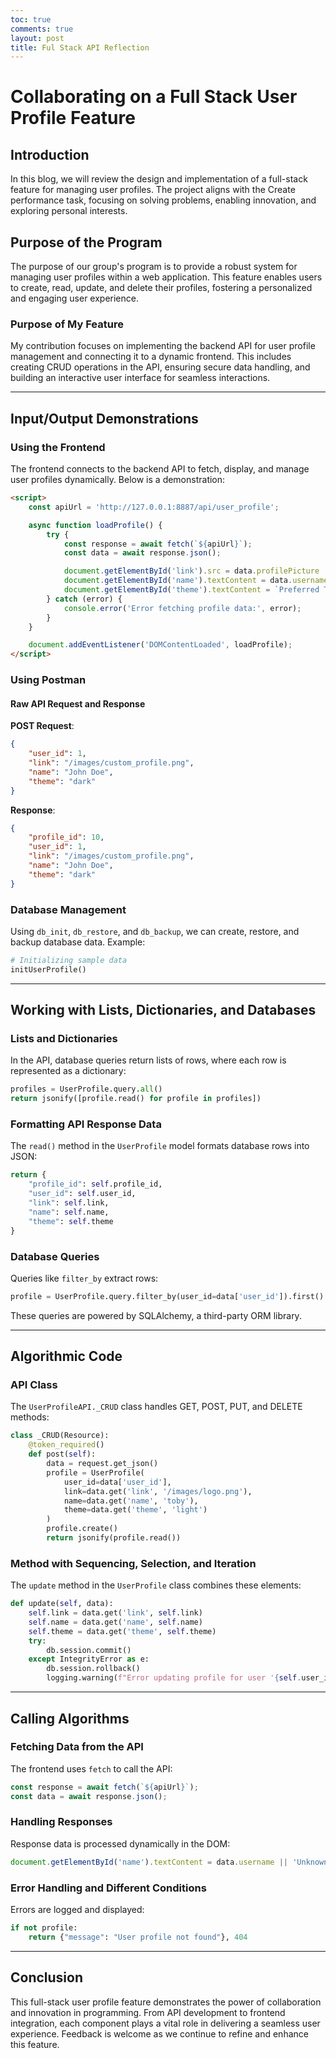 ```yaml
---
toc: true
comments: true
layout: post
title: Ful Stack API Reflection
---
```


# Collaborating on a Full Stack User Profile Feature

## Introduction

In this blog, we will review the design and implementation of a full-stack feature for managing user profiles. The project aligns with the Create performance task, focusing on solving problems, enabling innovation, and exploring personal interests.

## Purpose of the Program

The purpose of our group's program is to provide a robust system for managing user profiles within a web application. This feature enables users to create, read, update, and delete their profiles, fostering a personalized and engaging user experience.

### Purpose of My Feature

My contribution focuses on implementing the backend API for user profile management and connecting it to a dynamic frontend. This includes creating CRUD operations in the API, ensuring secure data handling, and building an interactive user interface for seamless interactions.

---

## Input/Output Demonstrations

### Using the Frontend

The frontend connects to the backend API to fetch, display, and manage user profiles dynamically. Below is a demonstration:

```html
<script>
    const apiUrl = 'http://127.0.0.1:8887/api/user_profile';

    async function loadProfile() {
        try {
            const response = await fetch(`${apiUrl}`);
            const data = await response.json();

            document.getElementById('link').src = data.profilePicture || '/images/logo.png';
            document.getElementById('name').textContent = data.username || 'Unknown User';
            document.getElementById('theme').textContent = `Preferred Theme: ${data.theme || 'Light'}`;
        } catch (error) {
            console.error('Error fetching profile data:', error);
        }
    }

    document.addEventListener('DOMContentLoaded', loadProfile);
</script>
```

### Using Postman

#### Raw API Request and Response

**POST Request**:
```json
{
    "user_id": 1,
    "link": "/images/custom_profile.png",
    "name": "John Doe",
    "theme": "dark"
}
```
**Response**:
```json
{
    "profile_id": 10,
    "user_id": 1,
    "link": "/images/custom_profile.png",
    "name": "John Doe",
    "theme": "dark"
}
```

### Database Management

Using `db_init`, `db_restore`, and `db_backup`, we can create, restore, and backup database data. Example:

```python
# Initializing sample data
initUserProfile()
```

---

## Working with Lists, Dictionaries, and Databases

### Lists and Dictionaries

In the API, database queries return lists of rows, where each row is represented as a dictionary:

```python
profiles = UserProfile.query.all()
return jsonify([profile.read() for profile in profiles])
```

### Formatting API Response Data

The `read()` method in the `UserProfile` model formats database rows into JSON:

```python
return {
    "profile_id": self.profile_id,
    "user_id": self.user_id,
    "link": self.link,
    "name": self.name,
    "theme": self.theme
}
```

### Database Queries

Queries like `filter_by` extract rows:

```python
profile = UserProfile.query.filter_by(user_id=data['user_id']).first()
```
These queries are powered by SQLAlchemy, a third-party ORM library.

---

## Algorithmic Code

### API Class

The `UserProfileAPI._CRUD` class handles GET, POST, PUT, and DELETE methods:

```python
class _CRUD(Resource):
    @token_required()
    def post(self):
        data = request.get_json()
        profile = UserProfile(
            user_id=data['user_id'],
            link=data.get('link', '/images/logo.png'),
            name=data.get('name', 'toby'),
            theme=data.get('theme', 'light')
        )
        profile.create()
        return jsonify(profile.read())
```

### Method with Sequencing, Selection, and Iteration

The `update` method in the `UserProfile` class combines these elements:

```python
def update(self, data):
    self.link = data.get('link', self.link)
    self.name = data.get('name', self.name)
    self.theme = data.get('theme', self.theme)
    try:
        db.session.commit()
    except IntegrityError as e:
        db.session.rollback()
        logging.warning(f"Error updating profile for user '{self.user_id}': {str(e)}")
```

---

## Calling Algorithms

### Fetching Data from the API

The frontend uses `fetch` to call the API:

```javascript
const response = await fetch(`${apiUrl}`);
const data = await response.json();
```

### Handling Responses

Response data is processed dynamically in the DOM:

```javascript
document.getElementById('name').textContent = data.username || 'Unknown User';
```

### Error Handling and Different Conditions

Errors are logged and displayed:

```python
if not profile:
    return {"message": "User profile not found"}, 404
```

---

## Conclusion

This full-stack user profile feature demonstrates the power of collaboration and innovation in programming. From API development to frontend integration, each component plays a vital role in delivering a seamless user experience. Feedback is welcome as we continue to refine and enhance this feature.
